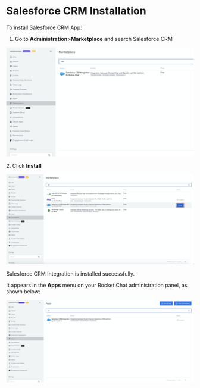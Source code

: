 # Salesforce CRM Installation

To install Salesforce CRM App:

1. Go to **Administration>Marketplace** and search Salesforce CRM

![](<../../../../.gitbook/assets/image (485).png>)

2\. Click **Install**

![](<../../../../.gitbook/assets/image (462).png>)

Salesforce CRM Integration is installed successfully.

It appears in the **Apps** menu on your Rocket.Chat administration panel, as shown below:

![](<../../../../.gitbook/assets/image (487).png>)

